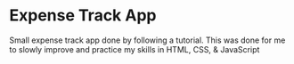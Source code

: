 # Expense Track App
 Small expense track app done by following a tutorial. This was done for me to slowly improve and practice my skills in HTML, CSS, & JavaScript
